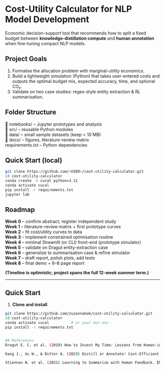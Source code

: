 # Cost-Utility Calculator for NLP Model Development

Economic decision-support tool that recommends how to split a fixed budget
between **knowledge-distillation compute** and **human annotation** when fine-tuning
compact NLP models.

## Project Goals
1. Formalise the allocation problem with marginal-utility economics.
2. Build a lightweight simulation (Python) that takes user-entered costs and
   outputs the optimal budget mix, expected accuracy, time, and optional CO₂.
3. Validate on two case studies: regex-style entity extraction & RL summarisation.

## Folder Structure
📁 notebooks/ – Jupyter prototypes and analysis  
📁 src/ – reusable Python modules  
📁 data/ – small sample datasets (keep < 10 MB)  
📁 docs/ – figures, literature-review matrix  
requirements.txt – Python dependencies

## Quick Start (local)
```bash
git clone https://github.com/<USER>/cost-utility-calculator.git
cd cost-utility-calculator
conda create -n cucal python=3.11
conda activate cucal
pip install -r requirements.txt
jupyter lab
```

## Roadmap
 **Week 0** – confirm abstract; register independent study  
 **Week 1** – literature-review matrix + first prototype curves  
 **Week 2** – fit cost/utility curves to data  
 **Week 3** – implement constrained optimisation routine  
 **Week 4** – minimal Streamlit (or CLI) front-end (prototype simulator)  
 **Week 5** – validate on Dragut entity-extraction case  
 **Week 6** – generalize to summarisation case & refine simulator  
 **Week 7** – draft report, polish plots, add tests  
 **Week 8** – final demo + 6–8 page report

**(Timeline is optimistic; project spans the full 12-week summer term.)**

---

## Quick Start

1. **Clone and install**

```bash
git clone https://github.com/zuzannabak/cost-utility-calculator.git
cd cost-utility-calculator
conda activate cucal          # or your own env
pip install -r requirements.txt


## References
Dragut E. C. et al. (2019) How to Invest My Time: Lessons from Human-in-the-Loop Entity Extraction. KDD.

Kang J., Xu W., & Ritter A. (2023) Distill or Annotate? Cost-Efficient Fine-Tuning of Compact Models. arXiv:2305.01645.

Stiennon N. et al. (2021) Learning to Summarize with Human Feedback. EMNLP.

